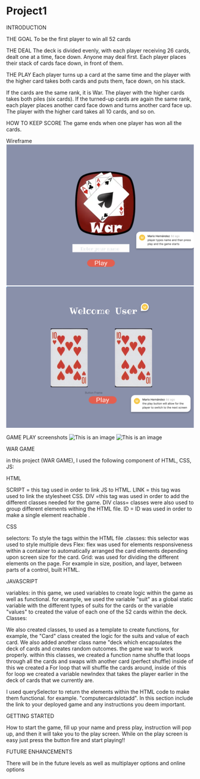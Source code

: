 # Project1

INTRODUCTION

THE GOAL 
To be the first player to win all 52 cards

THE DEAL
The deck is divided evenly, with each player receiving 26 cards, dealt one at a time, face down. Anyone may deal first. Each player places their stack of cards face down, in front of them.

THE PLAY
Each player turns up a card at the same time and the player with the higher card takes both cards and puts them, face down, on his stack.

If the cards are the same rank, it is War. The player with the higher cards takes both piles (six cards). If the turned-up cards are again the same rank, each player places another card face down and turns another card face up. The player with the higher card takes all 10 cards, and so on.

HOW TO KEEP SCORE
The game ends when one player has won all the cards.

Wireframe 
![This is an image](screenshots/Screen%20Shot%202022-03-24%20at%205.46.27%20PM.png)
![This is an image](screenshots/Screen%20Shot%202022-03-24%20at%205.48.07%20PM.png)

GAME PLAY screenshots
![This is an image](screenshots/intro%20page.png)
![This is an image](screenshots/playing%20page.png)


WAR GAME

in this project (WAR GAME), I used the following component of HTML, CSS, JS:


HTML

SCRIPT = this tag used in order to link JS to HTML.
LINK = this tag was used to link the stylesheet CSS.
DIV =this tag was used in order to add the different classes needed for the game.
DIV class= classes were also used to group different elements withing the HTML file.
ID = ID was used in order to make a single element reachable .

  
CSS
  
selectors: To style the tags within the HTML file 
.classes: this selector was used to style multiple devs
Flex: flex was used for elements responsiveness within a container to automatically arranged the card elements depending upon screen size for the card.
Grid: was used for dividing the different elements on the page. For example in size, position, and layer, between parts of a control, built HTML.

  
JAVASCRIPT
  
variables:
 in this game, we used variables to create logic within the game as well as functional. for example, we used the variable "suit" as a global static variable with the different types of suits for the cards or the variable "values" to created the value of each one of the 52 cards within the deck.
Classes:

 We also created classes, to used as a template to create functions, for example, the "Card" class created the logic for the suits and value of each card. We also added another class name "deck which encapsulates the deck of cards and creates random outcomes. the game war to work properly.
 within this classes, we created a function name shuffle that loops through all the cards and swaps with another card (perfect shuffle) inside of this we created a For loop that will shuffle the cards around, inside of this for loop we created a variable newIndex that takes the player earlier in the deck of cards that we currently are.

I used querySelector to return the elements within the HTML code to make them functional. for example. "computercardslotadd".
In this section include the link to your deployed game and any instructions you deem important.



GETTING STARTED
  
How to start the game, fill up your name and press play, instruction will pop up, and then it will take you to the play screen. While on the play screen is easy just press the button fire and start playing!!

  
FUTURE ENHANCEMENTS
  
There will be in the future levels as well as multiplayer options and online options 

